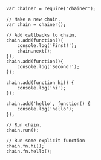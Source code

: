 	var chainer = require('chainer');
	
	// Make a new chain.
	var chain = chainer();
	
	// Add callbacks to chain.
	chain.add(function(){
		console.log('First!');
		chain.next();
	});	
	chain.add(function(){
		console.log('Second!');
	});
	
	chain.add(function hi() {
		console.log('hi');
	});

	chain.add('hello', function() {
		console.log('hello');
	});
	
	// Run chain.
	chain.run();
	
	// Run some explicit function
	chain.fn.hi();
	chain.fn.hello();
	
	 